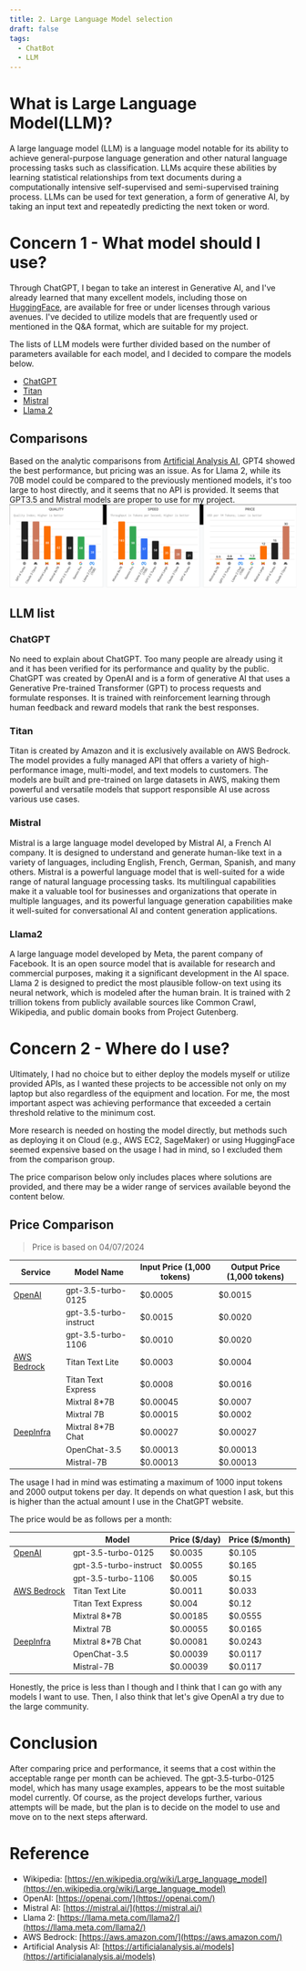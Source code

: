 ```yaml
---
title: 2. Large Language Model selection
draft: false
tags:
  - ChatBot
  - LLM
---
```

# What is Large Language Model(LLM)?
A large language model (LLM) is a language model notable for its ability to achieve general-purpose language generation and other natural language processing tasks such as classification. LLMs acquire these abilities by learning statistical relationships from text documents during a computationally intensive self-supervised and semi-supervised training process. LLMs can be used for text generation, a form of generative AI, by taking an input text and repeatedly predicting the next token or word.

# Concern 1 - What model should I use?
Through ChatGPT, I began to take an interest in Generative AI, and I've already learned that many excellent models, including those on [HuggingFace](https://huggingface.co/), are available for free or under licenses through various avenues. I've decided to utilize models that are frequently used or mentioned in the Q&A format, which are suitable for my project.

The lists of LLM models were further divided based on the number of parameters available for each model, and I decided to compare the models below.
* [ChatGPT](###ChatGPT)
* [Titan](###Titan)
* [Mistral](###Mistral)
* [Llama 2](###Llama2)

## Comparisons
Based on the analytic comparisons from [Artificial Analysis AI](https://artificialanalysis.ai/models), GPT4 showed the best performance, but pricing was an issue. As for Llama 2, while its 70B model could be compared to the previously mentioned models, it's too large to host directly, and it seems that no API is provided. It seems that GPT3.5 and Mistral models are proper to use for my project.
![](comparison.png)
## LLM list
### ChatGPT
No need to explain about ChatGPT. Too many people are already using it and it has been verified for its performance and quality by the public. ChatGPT was created by OpenAI and is a form of generative AI that uses a Generative Pre-trained Transformer (GPT) to process requests and formulate responses. It is trained with reinforcement learning through human feedback and reward models that rank the best responses.
### Titan
Titan is created by Amazon and it is exclusively available on AWS Bedrock. The model provides a fully managed API that offers a variety of high-performance image, multi-model, and text models to customers. The models are built and pre-trained on large datasets in AWS, making them powerful and versatile models that support responsible AI use across various use cases.
### Mistral
Mistral is a large language model developed by Mistral AI, a French AI company. It is designed to understand and generate human-like text in a variety of languages, including English, French, German, Spanish, and many others. Mistral is a powerful language model that is well-suited for a wide range of natural language processing tasks. Its multilingual capabilities make it a valuable tool for businesses and organizations that operate in multiple languages, and its powerful language generation capabilities make it well-suited for conversational AI and content generation applications.
### Llama2
A large language model developed by Meta, the parent company of Facebook. It is an open source model that is available for research and commercial purposes, making it a significant development in the AI space. Llama 2 is designed to predict the most plausible follow-on text using its neural network, which is modeled after the human brain. It is trained with 2 trillion tokens from publicly available sources like Common Crawl, Wikipedia, and public domain books from Project Gutenberg.
# Concern 2 - Where do I use?
Ultimately, I had no choice but to either deploy the models myself or utilize provided APIs, as I wanted these projects to be accessible not only on my laptop but also regardless of the equipment and location. For me, the most important aspect was achieving performance that exceeded a certain threshold relative to the minimum cost.

More research is needed on hosting the model directly, but methods such as deploying it on Cloud (e.g., AWS EC2, SageMaker) or using HuggingFace seemed expensive based on the usage I had in mind, so I excluded them from the comparison group.
  
The price comparison below only includes places where solutions are provided, and there may be a wider range of services available beyond the content below.
## Price Comparison
> Price is based on 04/07/2024

| Service                                               | Model Name             | Input Price (1,000 tokens) | Output Price (1,000 tokens) |
| ----------------------------------------------------- | ---------------------- | -------------------------- | --------------------------- |
| [OpenAI](https://openai.com/pricing)                  | gpt-3.5-turbo-0125     | $0.0005                    | $0.0015                     |
|                                                       | gpt-3.5-turbo-instruct | $0.0015                    | $0.0020                     |
|                                                       | gpt-3.5-turbo-1106     | $0.0010                    | $0.0020                     |
| [AWS Bedrock](https://aws.amazon.com/bedrock/pricing) | Titan Text Lite        | $0.0003                    | $0.0004                     |
|                                                       | Titan Text Express     | $0.0008                    | $0.0016                     |
|                                                       | Mixtral 8*7B           | $0.00045                   | $0.0007                     |
|                                                       | Mixtral 7B             | $0.00015                   | $0.0002                     |
| [DeepInfra](https://deepinfra.com/models)             | Mixtral 8*7B Chat      | $0.00027                   | $0.00027                    |
|                                                       | OpenChat-3.5           | $0.00013                   | $0.00013                    |
|                                                       | Mistral-7B             | $0.00013                   | $0.00013                    |

The usage I had in mind was estimating a maximum of 1000 input tokens and 2000 output tokens per day. It depends on what question I ask, but this is higher than the actual amount I use in the ChatGPT website.

The price would be as follows per a month:

|                                                       | Model                  | Price ($/day) | Price ($/month) |
| ----------------------------------------------------- | ---------------------- | ------------- | --------------- |
| [OpenAI](https://openai.com/pricing)                  | gpt-3.5-turbo-0125     | $0.0035       | $0.105          |
|                                                       | gpt-3.5-turbo-instruct | $0.0055       | $0.165          |
|                                                       | gpt-3.5-turbo-1106     | $0.005        | $0.15           |
| [AWS Bedrock](https://aws.amazon.com/bedrock/pricing) | Titan Text Lite        | $0.0011       | $0.033          |
|                                                       | Titan Text Express     | $0.004        | $0.12           |
|                                                       | Mixtral 8*7B           | $0.00185      | $0.0555         |
|                                                       | Mixtral 7B             | $0.00055      | $0.0165         |
| [DeepInfra](https://deepinfra.com/models)             | Mixtral 8*7B Chat      | $0.00081      | $0.0243         |
|                                                       | OpenChat-3.5           | $0.00039      | $0.0117         |
|                                                       | Mistral-7B             | $0.00039      | $0.0117         |

Honestly, the price is less than I though and I think that I can go with any models I want to use. Then, I also think that let's give OpenAI a try due to the large community.

# Conclusion
After comparing price and performance, it seems that a cost within the acceptable range per month can be achieved. The gpt-3.5-turbo-0125 model, which has many usage examples, appears to be the most suitable model currently. Of course, as the project develops further, various attempts will be made, but the plan is to decide on the model to use and move on to the next steps afterward.

# Reference
* Wikipedia: [https://en.wikipedia.org/wiki/Large_language_model](https://en.wikipedia.org/wiki/Large_language_model)
* OpenAI: [https://openai.com/](https://openai.com/)
* Mistral AI: [https://mistral.ai/](https://mistral.ai/)
* Llama 2: [https://llama.meta.com/llama2/](https://llama.meta.com/llama2/)
* AWS Bedrock: [https://aws.amazon.com/](https://aws.amazon.com/)
* Artificial Analysis AI: [https://artificialanalysis.ai/models](https://artificialanalysis.ai/models)
